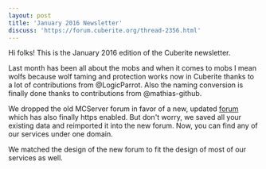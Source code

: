 ```yaml
---
layout: post
title: 'January 2016 Newsletter'
discuss: 'https://forum.cuberite.org/thread-2356.html'
---
```

Hi folks! This is the January 2016 edition of the Cuberite newsletter.

Last month has been all about the mobs and when it comes to mobs I mean
wolfs because wolf taming and protection works now in Cuberite thanks to
a lot of contributions from @LogicParrot. Also the naming conversion is
finally done thanks to contributions from @mathias-github.

We dropped the old MCServer forum in favor of a new, updated [forum](https://forum.cuberite.org) which has also finally https enabled. But don't worry, we saved all your
existing data and reimported it into the new forum. Now, you can find
any of our services under one domain.

We matched the design of the new forum to fit the design of most of our
services as well.

